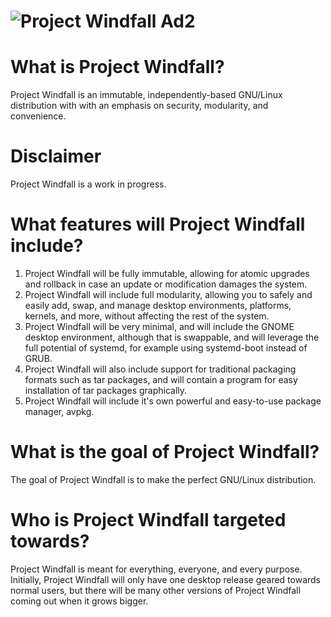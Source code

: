 # ![Project Windfall Ad2](https://github.com/PenguinByte-Projects/Project-Windfall/assets/90986945/47eebfb6-4880-445f-bcc5-27098ab1ec54)
# What is Project Windfall?
Project Windfall is an immutable, independently-based GNU/Linux distribution with with an emphasis on security, modularity, and convenience.

# Disclaimer
Project Windfall is a work in progress.

# What features will Project Windfall include?
1. Project Windfall will be fully immutable, allowing for atomic upgrades and rollback in case an update or modification damages the system.
2. Project Windfall will include full modularity, allowing you to safely and easily add, swap, and manage desktop environments, platforms, kernels, and more, without affecting the rest of the system.
3. Project Windfall will be very minimal, and will include the GNOME desktop environment, although that is swappable, and will leverage the full potential of systemd, for example using systemd-boot instead of GRUB.
4. Project Windfall will also include support for traditional packaging formats such as tar packages, and will contain a program for easy installation of tar packages graphically.
5. Project Windfall will include it's own powerful and easy-to-use package manager, avpkg.

# What is the goal of Project Windfall?
The goal of Project Windfall is to make the perfect GNU/Linux distribution.

# Who is Project Windfall targeted towards?
Project Windfall is meant for everything, everyone, and every purpose. Initially, Project Windfall will only have one desktop release geared towards normal users, but there will be many other versions of Project Windfall coming out when it grows bigger.
